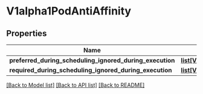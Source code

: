 # V1alpha1PodAntiAffinity

## Properties
Name | Type | Description | Notes
------------ | ------------- | ------------- | -------------
**preferred_during_scheduling_ignored_during_execution** | [**list[V1alpha1WeightedPodAffinityTerm]**](V1alpha1WeightedPodAffinityTerm.md) |  | [optional] 
**required_during_scheduling_ignored_during_execution** | [**list[V1alpha1PodAffinityTerm]**](V1alpha1PodAffinityTerm.md) |  | [optional] 

[[Back to Model list]](../README.md#documentation-for-models) [[Back to API list]](../README.md#documentation-for-api-endpoints) [[Back to README]](../README.md)


